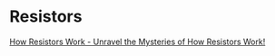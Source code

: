 # Resistors
[How Resistors Work - Unravel the Mysteries of How Resistors Work!](https://youtu.be/DYcLFHgVCn0)
